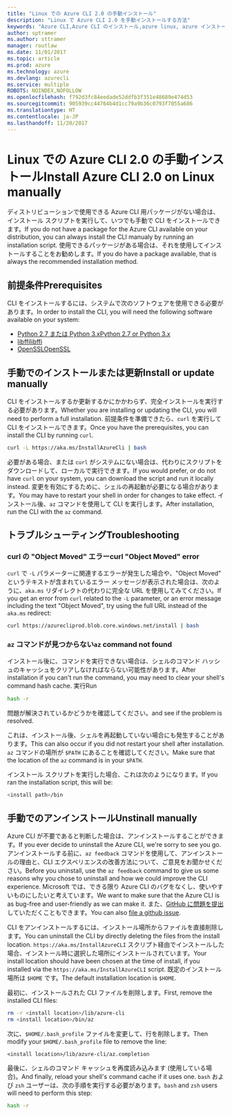 ```yaml
---
title: "Linux での Azure CLI 2.0 の手動インストール"
description: "Linux で Azure CLI 2.0 を手動インストールする方法"
keywords: "Azure CLI,Azure CLI のインストール,azure linux, azure インストール linux"
author: sptramer
ms.author: sttramer
manager: routlaw
ms.date: 11/01/2017
ms.topic: article
ms.prod: azure
ms.technology: azure
ms.devlang: azurecli
ms.service: multiple
ROBOTS: NOINDEX,NOFOLLOW
ms.openlocfilehash: f792d3fc84eedade52ddfb3f351e48689e474d53
ms.sourcegitcommit: 905939cc44764b4d1cc79a9b36c0793f7055a686
ms.translationtype: HT
ms.contentlocale: ja-JP
ms.lasthandoff: 11/20/2017
---
```

# <a name="install-azure-cli-20-on-linux-manually"></a><span data-ttu-id="5d04b-104">Linux での Azure CLI 2.0 の手動インストール</span><span class="sxs-lookup"><span data-stu-id="5d04b-104">Install Azure CLI 2.0 on Linux manually</span></span>

<span data-ttu-id="5d04b-105">ディストリビューションで使用できる Azure CLI 用パッケージがない場合は、インストール スクリプトを実行して、いつでも手動で CLI をインストールできます。</span><span class="sxs-lookup"><span data-stu-id="5d04b-105">If you do not have a package for the Azure CLI available on your distribution, you can always install the CLI manualy by running an installation script.</span></span> <span data-ttu-id="5d04b-106">使用できるパッケージがある場合は、それを使用してインストールすることをお勧めします。</span><span class="sxs-lookup"><span data-stu-id="5d04b-106">If you do have a package available, that is always the recommended installation method.</span></span>

## <a name="prerequisites"></a><span data-ttu-id="5d04b-107">前提条件</span><span class="sxs-lookup"><span data-stu-id="5d04b-107">Prerequisites</span></span>

<span data-ttu-id="5d04b-108">CLI をインストールするには、システムで次のソフトウェアを使用できる必要があります。</span><span class="sxs-lookup"><span data-stu-id="5d04b-108">In order to install the CLI, you will need the following software available on your system:</span></span>

* [<span data-ttu-id="5d04b-109">Python 2.7 または Python 3.x</span><span class="sxs-lookup"><span data-stu-id="5d04b-109">Python 2.7 or Python 3.x</span></span>](https://www.python.org/downloads/)
* [<span data-ttu-id="5d04b-110">libffi</span><span class="sxs-lookup"><span data-stu-id="5d04b-110">libffi</span></span>](https://sourceware.org/libffi/)
* [<span data-ttu-id="5d04b-111">OpenSSL</span><span class="sxs-lookup"><span data-stu-id="5d04b-111">OpenSSL</span></span>](https://www.openssl.org/source/)

## <a name="install-or-update-manually"></a><span data-ttu-id="5d04b-112">手動でのインストールまたは更新</span><span class="sxs-lookup"><span data-stu-id="5d04b-112">Install or update manually</span></span>

<span data-ttu-id="5d04b-113">CLI をインストールするか更新するかにかかわらず、完全インストールを実行する必要があります。</span><span class="sxs-lookup"><span data-stu-id="5d04b-113">Whether you are installing or updating the CLI, you will need to perform a full installation.</span></span> <span data-ttu-id="5d04b-114">前提条件を準備できたら、`curl` を実行して CLI をインストールできます。</span><span class="sxs-lookup"><span data-stu-id="5d04b-114">Once you have the prerequisites, you can install the CLI by running `curl`.</span></span>

```bash
curl -L https://aka.ms/InstallAzureCli | bash
```

<span data-ttu-id="5d04b-115">必要がある場合、または `curl` がシステムにない場合は、代わりにスクリプトをダウンロードして、ローカルで実行できます。</span><span class="sxs-lookup"><span data-stu-id="5d04b-115">If you would prefer, or do not have `curl` on your system, you can download the script and run it locally instead.</span></span> <span data-ttu-id="5d04b-116">変更を有効にするために、シェルの再起動が必要になる場合があります。</span><span class="sxs-lookup"><span data-stu-id="5d04b-116">You may have to restart your shell in order for changes to take effect.</span></span> <span data-ttu-id="5d04b-117">インストール後、`az` コマンドを使用して CLI を実行します。</span><span class="sxs-lookup"><span data-stu-id="5d04b-117">After installation, run the CLI with the `az` command.</span></span>

## <a name="troubleshooting"></a><span data-ttu-id="5d04b-118">トラブルシューティング</span><span class="sxs-lookup"><span data-stu-id="5d04b-118">Troubleshooting</span></span>

### <a name="curl-object-moved-error"></a><span data-ttu-id="5d04b-119">curl の "Object Moved" エラー</span><span class="sxs-lookup"><span data-stu-id="5d04b-119">curl "Object Moved" error</span></span>

<span data-ttu-id="5d04b-120">`curl` で `-L` パラメーターに関連するエラーが発生した場合や、"Object Moved" というテキストが含まれているエラー メッセージが表示された場合は、次のように、`aka.ms` リダイレクトの代わりに完全な URL を使用してみてください。</span><span class="sxs-lookup"><span data-stu-id="5d04b-120">If you get an error from `curl` related to the `-L` parameter, or an error message including the text "Object Moved", try using the full URL instead of the `aka.ms` redirect:</span></span>

```bash
curl https://azurecliprod.blob.core.windows.net/install | bash
```

### <a name="az-command-not-found"></a><span data-ttu-id="5d04b-121">`az` コマンドが見つからない</span><span class="sxs-lookup"><span data-stu-id="5d04b-121">`az` command not found</span></span>

<span data-ttu-id="5d04b-122">インストール後に、コマンドを実行できない場合は、シェルのコマンド ハッシュのキャッシュをクリアしなければならない可能性があります。</span><span class="sxs-lookup"><span data-stu-id="5d04b-122">After installation if you can't run the command, you may need to clear your shell's command hash cache.</span></span> <span data-ttu-id="5d04b-123">実行</span><span class="sxs-lookup"><span data-stu-id="5d04b-123">Run</span></span>

```bash
hash -r
```

<span data-ttu-id="5d04b-124">問題が解決されているかどうかを確認してください。</span><span class="sxs-lookup"><span data-stu-id="5d04b-124">and see if the problem is resolved.</span></span> 

<span data-ttu-id="5d04b-125">これは、インストール後、シェルを再起動していない場合にも発生することがあります。</span><span class="sxs-lookup"><span data-stu-id="5d04b-125">This can also occur if you did not restart your shell after installation.</span></span> <span data-ttu-id="5d04b-126">`az` コマンドの場所が `$PATH` にあることを確認してください。</span><span class="sxs-lookup"><span data-stu-id="5d04b-126">Make sure that the location of the `az` command is in your `$PATH`.</span></span>

<span data-ttu-id="5d04b-127">インストール スクリプトを実行した場合、これは次のようになります。</span><span class="sxs-lookup"><span data-stu-id="5d04b-127">If you ran the installation script, this will be:</span></span>

```bash
<install path>/bin
```

## <a name="unstinall-manually"></a><span data-ttu-id="5d04b-128">手動でのアンインストール</span><span class="sxs-lookup"><span data-stu-id="5d04b-128">Unstinall manually</span></span>

<span data-ttu-id="5d04b-129">Azure CLI が不要であると判断した場合は、アンインストールすることができます。</span><span class="sxs-lookup"><span data-stu-id="5d04b-129">If you ever decide to uninstall the Azure CLI, we're sorry to see you go.</span></span> <span data-ttu-id="5d04b-130">アンインストールする前に、`az feedback` コマンドを使用して、アンインストールの理由と、CLI エクスペリエンスの改善方法について、ご意見をお聞かせください。</span><span class="sxs-lookup"><span data-stu-id="5d04b-130">Before you uninstall, use the `az feedback` command to give us some reasons why you chose to uninstall and how we could improve the CLI experience.</span></span> <span data-ttu-id="5d04b-131">Microsoft では、できる限り Azure CLI のバグをなくし、使いやすいものにしたいと考えています。</span><span class="sxs-lookup"><span data-stu-id="5d04b-131">We want to make sure that the Azure CLI is as bug-free and user-friendly as we can make it.</span></span> <span data-ttu-id="5d04b-132">また、[GitHub に問題を提出](https://github.com/Azure/azure-cli/issues)していただくこともできます。</span><span class="sxs-lookup"><span data-stu-id="5d04b-132">You can also [file a github issue](https://github.com/Azure/azure-cli/issues).</span></span>

<span data-ttu-id="5d04b-133">CLI をアンインストールするには、インストール場所からファイルを直接削除します。</span><span class="sxs-lookup"><span data-stu-id="5d04b-133">You can uninstall the CLI by directly deleting the files from the install location.</span></span> <span data-ttu-id="5d04b-134">`https://aka.ms/InstallAzureCLI` スクリプト経由でインストールした場合、インストール時に選択した場所にインストールされています。</span><span class="sxs-lookup"><span data-stu-id="5d04b-134">Your install location should have been chosen at the time of install, if you installed via the `https://aka.ms/InstallAzureCLI` script.</span></span> <span data-ttu-id="5d04b-135">既定のインストール場所は `$HOME` です。</span><span class="sxs-lookup"><span data-stu-id="5d04b-135">The default installation location is `$HOME`.</span></span>

<span data-ttu-id="5d04b-136">最初に、インストールされた CLI ファイルを削除します。</span><span class="sxs-lookup"><span data-stu-id="5d04b-136">First, remove the installed CLI files:</span></span>

```bash
rm -r <install location>/lib/azure-cli
rm <install location>/bin/az
```

<span data-ttu-id="5d04b-137">次に、`$HOME/.bash_profile` ファイルを変更して、行を削除します。</span><span class="sxs-lookup"><span data-stu-id="5d04b-137">Then modify your `$HOME/.bash_profile` file to remove the line:</span></span>

```
<install location>/lib/azure-cli/az.completion
```

<span data-ttu-id="5d04b-138">最後に、シェルのコマンド キャッシュを再度読み込みます (使用している場合)。</span><span class="sxs-lookup"><span data-stu-id="5d04b-138">And finally, reload your shell's command cache if it uses one.</span></span> <span data-ttu-id="5d04b-139">`bash` および `zsh` ユーザーは、次の手順を実行する必要があります。</span><span class="sxs-lookup"><span data-stu-id="5d04b-139">`bash` and `zsh` users will need to perform this step:</span></span>

```bash
hash -r
```

